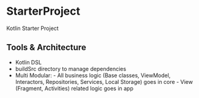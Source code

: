 # StarterProject
Kotlin Starter Project

## Tools & Architecture
  - Kotlin DSL
  - buildSrc directory to manage dependencies
  - Multi Modular:
        - All business logic (Base classes, ViewModel, Interactors, Repositories, Services, Local Storage) goes in core
        - View (Fragment, Activities) related logic goes in app
